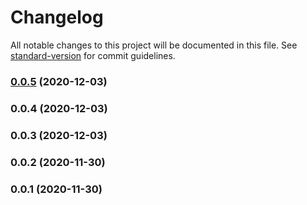 # Changelog

All notable changes to this project will be documented in this file. See [standard-version](https://github.com/conventional-changelog/standard-version) for commit guidelines.

### [0.0.5](https://github.com/cerealcoder/aws-cdk-serverless-timer/compare/v0.0.4...v0.0.5) (2020-12-03)

### 0.0.4 (2020-12-03)

### 0.0.3 (2020-12-03)

### 0.0.2 (2020-11-30)

### 0.0.1 (2020-11-30)
